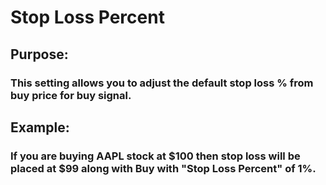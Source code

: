 # Stop Loss Percent

## Purpose: 

### This setting allows you to adjust the default stop loss % from buy price for buy signal.

## Example:

### If you are buying AAPL stock at $100 then stop loss will be placed at $99 along with Buy with "Stop Loss Percent" of 1%.
